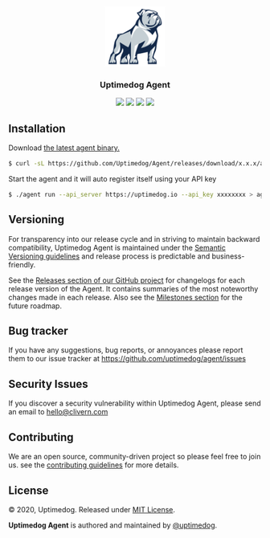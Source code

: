 <p align="center">
    <img alt="Agent Logo" src="/assets/logo.png" height="120" />
    <h3 align="center">Uptimedog Agent</h3>
    <p align="center">
        <a href="https://travis-ci.com/Uptimedog/Agent"><img src="https://travis-ci.com/Uptimedog/Agent.svg?branch=master"></a>
        <a href="https://github.com/Uptimedog/Agent/releases"><img src="https://img.shields.io/badge/Version-0.1.0-red.svg"></a>
        <a href="https://goreportcard.com/report/github.com/Uptimedog/Agent"><img src="https://goreportcard.com/badge/github.com/Uptimedog/Agent?v=0.1.0"></a>
        <a href="https://github.com/Uptimedog/Agent/blob/master/LICENSE"><img src="https://img.shields.io/badge/LICENSE-MIT-orange.svg"></a>
    </p>
</p>


## Installation

Download [the latest agent binary.](https://github.com/Uptimedog/Agent/releases)

```zsh
$ curl -sL https://github.com/Uptimedog/Agent/releases/download/x.x.x/agent_x.x.x_OS.tar.gz | tar xz
```

Start the agent and it will auto register itself using your API key

```zsh
$ ./agent run --api_server https://uptimedog.io --api_key xxxxxxxx > agent.log
```


## Versioning

For transparency into our release cycle and in striving to maintain backward compatibility, Uptimedog Agent is maintained under the [Semantic Versioning guidelines](https://semver.org/) and release process is predictable and business-friendly.

See the [Releases section of our GitHub project](https://github.com/uptimedog/agent/releases) for changelogs for each release version of the Agent. It contains summaries of the most noteworthy changes made in each release. Also see the [Milestones section](https://github.com/uptimedog/agent/milestones) for the future roadmap.


## Bug tracker

If you have any suggestions, bug reports, or annoyances please report them to our issue tracker at https://github.com/uptimedog/agent/issues


## Security Issues

If you discover a security vulnerability within Uptimedog Agent, please send an email to [hello@clivern.com](mailto:hello@clivern.com)


## Contributing

We are an open source, community-driven project so please feel free to join us. see the [contributing guidelines](CONTRIBUTING.md) for more details.


## License

© 2020, Uptimedog. Released under [MIT License](https://opensource.org/licenses/mit-license.php).

**Uptimedog Agent** is authored and maintained by [@uptimedog](https://github.com/uptimedog).
